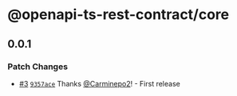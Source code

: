 # @openapi-ts-rest-contract/core

## 0.0.1

### Patch Changes

- [#3](https://github.com/Carminepo2/openapi-ts-rest-contract/pull/3) [`9357ace`](https://github.com/Carminepo2/openapi-ts-rest-contract/commit/9357acebacbee973ed25eb6da8bd7486dc9bad06) Thanks [@Carminepo2](https://github.com/Carminepo2)! - First release
